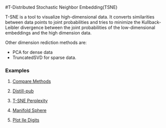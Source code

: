 #T-Distributed Stochastic Neighbor Embedding(TSNE)

T-SNE is a tool to visualize high-dimensional data. It converts similarities between data points to joint probabilities and tries to minimize the Kullback-Leibler divergence between the joint probabilities of the low-dimensional embeddings and the high dimension data.

Other dimension rediction methods are:

- PCA for dense data
- TruncatedSVD for sparse data.

### Examples
1) [Compare Methods](http://scikit-learn.org/stable/auto_examples/manifold/plot_compare_methods.html#sphx-glr-auto-examples-manifold-plot-compare-methods-py)

2) [Distill-pub](https://distill.pub/2016/misread-tsne/)

3) [T-SNE Perplexity](http://scikit-learn.org/stable/auto_examples/manifold/plot_t_sne_perplexity.html#sphx-glr-auto-examples-manifold-plot-t-sne-perplexity-py
)

4) [Manifold Sphere](http://scikit-learn.org/stable/auto_examples/manifold/plot_manifold_sphere.html#sphx-glr-auto-examples-manifold-plot-manifold-sphere-py
)

5) [Plot lle Digits](http://scikit-learn.org/stable/auto_examples/manifold/plot_lle_digits.html#sphx-glr-auto-examples-manifold-plot-lle-digits-py)